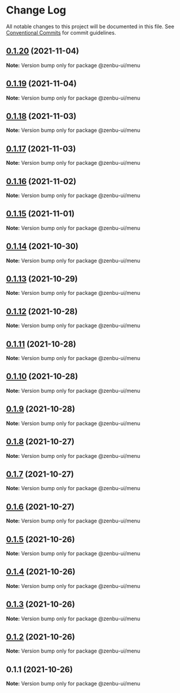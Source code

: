 # Change Log

All notable changes to this project will be documented in this file.
See [Conventional Commits](https://conventionalcommits.org) for commit guidelines.

## [0.1.20](https://github.com/KodepandaID/zenbu-ui/compare/@zenbu-ui/menu@0.1.19...@zenbu-ui/menu@0.1.20) (2021-11-04)

**Note:** Version bump only for package @zenbu-ui/menu





## [0.1.19](https://github.com/KodepandaID/zenbu-ui/compare/@zenbu-ui/menu@0.1.18...@zenbu-ui/menu@0.1.19) (2021-11-04)

**Note:** Version bump only for package @zenbu-ui/menu





## [0.1.18](https://github.com/KodepandaID/zenbu-ui/compare/@zenbu-ui/menu@0.1.17...@zenbu-ui/menu@0.1.18) (2021-11-03)

**Note:** Version bump only for package @zenbu-ui/menu





## [0.1.17](https://github.com/KodepandaID/zenbu-ui/compare/@zenbu-ui/menu@0.1.16...@zenbu-ui/menu@0.1.17) (2021-11-03)

**Note:** Version bump only for package @zenbu-ui/menu





## [0.1.16](https://github.com/KodepandaID/zenbu-ui/compare/@zenbu-ui/menu@0.1.15...@zenbu-ui/menu@0.1.16) (2021-11-02)

**Note:** Version bump only for package @zenbu-ui/menu





## [0.1.15](https://github.com/KodepandaID/zenbu-ui/compare/@zenbu-ui/menu@0.1.14...@zenbu-ui/menu@0.1.15) (2021-11-01)

**Note:** Version bump only for package @zenbu-ui/menu





## [0.1.14](https://github.com/KodepandaID/zenbu-ui/compare/@zenbu-ui/menu@0.1.13...@zenbu-ui/menu@0.1.14) (2021-10-30)

**Note:** Version bump only for package @zenbu-ui/menu





## [0.1.13](https://github.com/KodepandaID/zenbu-ui/compare/@zenbu-ui/menu@0.1.12...@zenbu-ui/menu@0.1.13) (2021-10-29)

**Note:** Version bump only for package @zenbu-ui/menu





## [0.1.12](https://github.com/KodepandaID/zenbu-ui/compare/@zenbu-ui/menu@0.1.11...@zenbu-ui/menu@0.1.12) (2021-10-28)

**Note:** Version bump only for package @zenbu-ui/menu





## [0.1.11](https://github.com/KodepandaID/zenbu-ui/compare/@zenbu-ui/menu@0.1.10...@zenbu-ui/menu@0.1.11) (2021-10-28)

**Note:** Version bump only for package @zenbu-ui/menu





## [0.1.10](https://github.com/KodepandaID/zenbu-ui/compare/@zenbu-ui/menu@0.1.9...@zenbu-ui/menu@0.1.10) (2021-10-28)

**Note:** Version bump only for package @zenbu-ui/menu





## [0.1.9](https://github.com/KodepandaID/zenbu-ui/compare/@zenbu-ui/menu@0.1.8...@zenbu-ui/menu@0.1.9) (2021-10-28)

**Note:** Version bump only for package @zenbu-ui/menu





## [0.1.8](https://github.com/KodepandaID/zenbu-ui/compare/@zenbu-ui/menu@0.1.7...@zenbu-ui/menu@0.1.8) (2021-10-27)

**Note:** Version bump only for package @zenbu-ui/menu





## [0.1.7](https://github.com/KodepandaID/zenbu-ui/compare/@zenbu-ui/menu@0.1.6...@zenbu-ui/menu@0.1.7) (2021-10-27)

**Note:** Version bump only for package @zenbu-ui/menu





## [0.1.6](https://github.com/KodepandaID/zenbu-ui/compare/@zenbu-ui/menu@0.1.5...@zenbu-ui/menu@0.1.6) (2021-10-27)

**Note:** Version bump only for package @zenbu-ui/menu





## [0.1.5](https://github.com/KodepandaID/zenbu-ui/compare/@zenbu-ui/menu@0.1.4...@zenbu-ui/menu@0.1.5) (2021-10-26)

**Note:** Version bump only for package @zenbu-ui/menu





## [0.1.4](https://github.com/KodepandaID/zenbu-ui/compare/@zenbu-ui/menu@0.1.3...@zenbu-ui/menu@0.1.4) (2021-10-26)

**Note:** Version bump only for package @zenbu-ui/menu





## [0.1.3](https://github.com/KodepandaID/zenbu-ui/compare/@zenbu-ui/menu@0.1.2...@zenbu-ui/menu@0.1.3) (2021-10-26)

**Note:** Version bump only for package @zenbu-ui/menu





## [0.1.2](https://github.com/KodepandaID/zenbu-ui/compare/@zenbu-ui/menu@0.1.1...@zenbu-ui/menu@0.1.2) (2021-10-26)

**Note:** Version bump only for package @zenbu-ui/menu





## 0.1.1 (2021-10-26)

**Note:** Version bump only for package @zenbu-ui/menu
